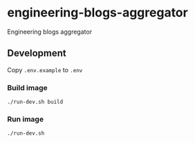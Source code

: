 # engineering-blogs-aggregator
Engineering blogs aggregator

## Development

Copy `.env.example` to `.env`

### Build image
`./run-dev.sh build`

### Run image
`./run-dev.sh`